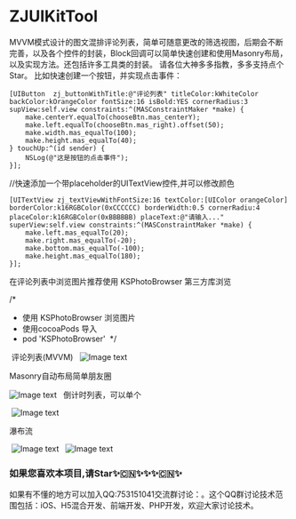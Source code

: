 # ZJUIKitTool
MVVM模式设计的图文混排评论列表，简单可随意更改的筛选视图，后期会不断完善，以及各个控件的封装，Block回调可以简单快速创建和使用Masonry布局，以及实现方法。还包括许多工具类的封装。
请各位大神多多指教，多多支持点个Star。
比如快速创建一个按钮，并实现点击事件：

    [UIButton  zj_buttonWithTitle:@"评论列表" titleColor:kWhiteColor backColor:kOrangeColor fontSize:16 isBold:YES cornerRadius:3 supView:self.view constraints:^(MASConstraintMaker *make) {
        make.centerY.equalTo(chooseBtn.mas_centerY);
        make.left.equalTo(chooseBtn.mas_right).offset(50);
        make.width.mas_equalTo(100);
        make.height.mas_equalTo(40);
    } touchUp:^(id sender) {
        NSLog(@"这是按钮的点击事件");
    }];


//快速添加一个带placeholder的UITextView控件,并可以修改颜色

    [UITextView zj_textViewWithFontSize:16 textColor:[UIColor orangeColor] borderColor:k16RGBColor(0xCCCCCC) borderWidth:0.5 cornerRadiu:4 placeColor:k16RGBColor(0xBBBBBB) placeText:@"请输入..." superView:self.view constraints:^(MASConstraintMaker *make) {
        make.left.mas_equalTo(20);
        make.right.mas_equalTo(-20);
        make.bottom.mas_equalTo(-100);
        make.height.mas_equalTo(180);
    }];

 在评论列表中浏览图片推荐使用 KSPhotoBrowser 第三方库浏览
 
 /*
  * 使用 KSPhotoBrowser 浏览图片
  * 使用cocoaPods 导入
  * pod 'KSPhotoBrowser'
  */ 
  
  评论列表(MVVM)
  
  ![Image text](https://raw.githubusercontent.com/Dzhijian/ZJUIKitTool/master/img-folder/commitMVVM.jpg)
  
  Masonry自动布局简单朋友圈
  
  ![Image text](https://github.com/Dzhijian/ZJUIKitTool/blob/master/img-folder/commmitsMasonry.jpg)
  
  倒计时列表，可以单个
  
  ![Image text](https://github.com/Dzhijian/ZJUIKitTool/blob/master/img-folder/countDown.jpg)
 
  瀑布流
  
  ![Image text](https://raw.githubusercontent.com/Dzhijian/ZJUIKitTool/master/img-folder/collectionViewVertacal.jpg)
  
  ![Image text](https://github.com/Dzhijian/ZJUIKitTool/blob/master/img-folder/collectionViewhorizontal.jpg)
 
  ### 如果您喜欢本项目,请Star✨🇨🇳✨✨✨🇨🇳✨
  
  如果有不懂的地方可以加入QQ:753151041交流群讨论：<a target="_blank" href="//shang.qq.com/wpa/qunwpa?idkey=c9dc4ab0b2062e0004b3b2ed556da1ce898631742e15780297feb3465ad08eda"></a>。这个QQ群讨论技术范围包括：iOS、H5混合开发、前端开发、PHP开发，欢迎大家讨论技术。
